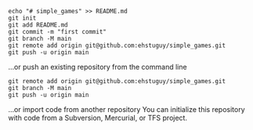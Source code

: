 
```
echo "# simple_games" >> README.md
git init
git add README.md
git commit -m "first commit"
git branch -M main
git remote add origin git@github.com:ehstuguy/simple_games.git
git push -u origin main
```

…or push an existing repository from the command line

```
git remote add origin git@github.com:ehstuguy/simple_games.git
git branch -M main
git push -u origin main
```

…or import code from another repository
You can initialize this repository with code from a Subversion, Mercurial, or TFS project.